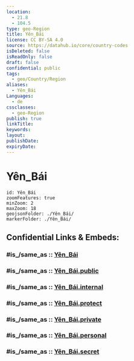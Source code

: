 ```yaml
---
location:
  - 21.8
  - 104.5
type: geo-Region
title: Yên_Bái
license: CC BY-SA 4.0
source: https://datahub.io/core/country-codes
isDeleted: false
isReadOnly: false
draft: false
confidential: public
tags:
  - geo/Country/Region
aliases:
  - Yên_Bái
Languages:
  - de
cssclasses:
  - geo-Region
publish: true
linkTitle:
keywords:
layout:
publishDate:
expiryDate:
---
```


# Yên_Bái

```leaflet
id: Yên_Bái
zoomFeatures: true 
minZoom: 2 
maxZoom: 18
geojsonFolder: ./Yên_Bái/
markerFolder: ./Yên_Bái/
```


## Confidential Links & Embeds: 

### #is_/same_as :: [Yên_Bái](/_Standards/Earth/Continent/Asia/Asia~South~East/Vietnam/Provinces~Vietnam/Yên_Bái.md) 

### #is_/same_as :: [Yên_Bái.public](/_public/Earth/Continent/Asia/Asia~South~East/Vietnam/Provinces~Vietnam/Yên_Bái.public.md) 

### #is_/same_as :: [Yên_Bái.internal](/_internal/Earth/Continent/Asia/Asia~South~East/Vietnam/Provinces~Vietnam/Yên_Bái.internal.md) 

### #is_/same_as :: [Yên_Bái.protect](/_protect/Earth/Continent/Asia/Asia~South~East/Vietnam/Provinces~Vietnam/Yên_Bái.protect.md) 

### #is_/same_as :: [Yên_Bái.private](/_private/Earth/Continent/Asia/Asia~South~East/Vietnam/Provinces~Vietnam/Yên_Bái.private.md) 

### #is_/same_as :: [Yên_Bái.personal](/_personal/Earth/Continent/Asia/Asia~South~East/Vietnam/Provinces~Vietnam/Yên_Bái.personal.md) 

### #is_/same_as :: [Yên_Bái.secret](/_secret/Earth/Continent/Asia/Asia~South~East/Vietnam/Provinces~Vietnam/Yên_Bái.secret.md)

